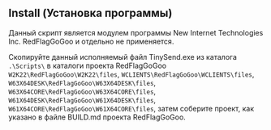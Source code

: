 ## Install (Установка программы)

Данный скрипт является модулем программы New Internet Technologies Inc. RedFlagGoGoo и отдельно не применяется.

Скопируйте данный исполняемый файл TinySend.exe из каталога `.\Scripts\` в каталоги проекта RedFlagGoGoo `W2K22\RedFlagGoGoo\W2K22\files`, `WCLIENTS\RedFlagGoGoo\WCLIENTS\files`, `W63X64DESK\RedFlagGoGoo\W63X64DESK\files`, `W63X64CORE\RedFlagGoGoo\W63X64CORE\files`, `W61X64DESK\RedFlagGoGoo\W61X64DESK\files`, `W61X64CORE\RedFlagGoGoo\W61X64CORE\files`, затем соберите проект, как указано в файле BUILD.md проекта RedFlagGoGoo. 